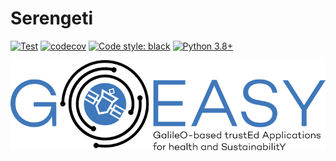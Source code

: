 # Serengeti

[![Test](https://github.com/acutaia/goeasy-serengeti/actions/workflows/test.yml/badge.svg)](https://github.com/acutaia/goeasy-serengeti/actions/workflows/test.yml)
[![codecov](https://codecov.io/gh/acutaia/goeasy-serengeti/branch/main/graph/badge.svg?token=AD4AS9A8MV)](https://codecov.io/gh/acutaia/goeasy-serengeti)
[![Code style: black](https://img.shields.io/badge/code%20style-black-000000.svg)](https://github.com/psf/black)
[![Python 3.8+](https://img.shields.io/badge/python-3.8_|_3.9-blue.svg)](https://www.python.org/downloads/release)

![image](https://raw.githubusercontent.com/acutaia/goeasy-serengeti/main/static/logo_full.png)
